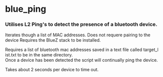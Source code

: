 # blue_ping
### Utilises L2 Ping's to detect the presence of a bluetooth device.

Iterates though a list of MAC addresses.
Does not requere pairing to the device
Requires the BlueZ stack to be installed. 

Requires a list of bluetooth mac addresses saved in a text file called target_list.txt to be in the same directory.
Once a device has been detected the script will continually ping the device. 

Takes about 2 seconds per device to time out.
